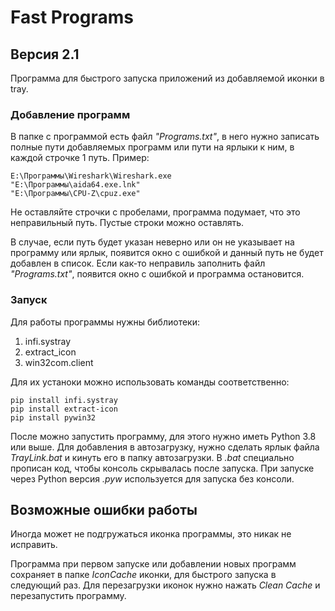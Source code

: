 # Fast Programs

## Версия 2.1

Программа для быстрого запуска приложений из добавляемой иконки в tray.

### Добавление программ

В папке с программой есть файл *"Programs.txt"*, в него нужно записать полные пути добавляемых программ или пути на ярлыки к ним, в каждой строчке 1 путь. Пример:
```
E:\Программы\Wireshark\Wireshark.exe
"E:\Программы\aida64.exe.lnk"
"E:\Программы\CPU-Z\cpuz.exe"
```
Не оставляйте строчки с пробелами, программа подумает, что это неправильный путь. Пустые строки можно оставлять.

В случае, если путь будет указан неверно или он не указывает на программу или ярлык, появится окно с ошибкой и данный путь не будет добавлен в список. Если как-то неправиль заполнить файл *"Programs.txt"*, появится окно с ошибкой и программа остановится.


### Запуск

Для работы программы нужны библиотеки:
  1. infi.systray
  2. extract_icon
  3. win32com.client

Для их устаноки можно использовать команды соответственно:
```
pip install infi.systray
pip install extract-icon
pip install pywin32
```

После можно запустить программу, для этого нужно иметь Python 3.8 или выше. Для добавления в автозагрузку, нужно сделать ярлык файла *TrayLink.bat* и кинуть его в папку автозагрузки. В *.bat* специально прописан код, чтобы консоль скрывалась после запуска. При запуске через Python версия *.pyw* используется для запуска без консоли.

## Возможные ошибки работы

Иногда может не подгружаться иконка программы, это никак не исправить.

Программа при первом запуске или добавлении новых программ сохраняет в папке *IconCache* иконки, для быстрого запуска в следующий раз. Для перезагрузки иконок нужно нажать *Clean Cache* и перезапустить программу.
